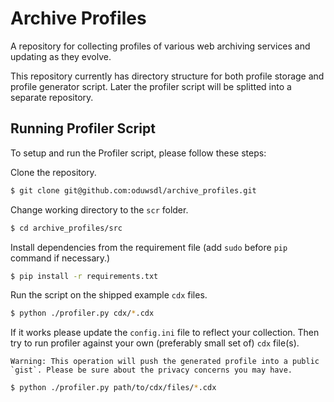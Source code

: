 # Archive Profiles

A repository for collecting profiles of various web archiving services and updating as they evolve.

This repository currently has directory structure for both profile storage and profile generator script. Later the profiler script will be splitted into a separate repository.

## Running Profiler Script

To setup and run the Profiler script, please follow these steps:

Clone the repository.

```bash
$ git clone git@github.com:oduwsdl/archive_profiles.git
```

Change working directory to the `scr` folder.

```bash
$ cd archive_profiles/src
```

Install dependencies from the requirement file (add `sudo` before `pip` command if necessary.)

```bash
$ pip install -r requirements.txt
```

Run the script on the shipped example `cdx` files.

```bash
$ python ./profiler.py cdx/*.cdx
```

If it works please update the `config.ini` file to reflect your collection. Then try to run profiler against your own (preferably small set of) `cdx` file(s).

```
Warning: This operation will push the generated profile into a public `gist`. Please be sure about the privacy concerns you may have.
```

```bash
$ python ./profiler.py path/to/cdx/files/*.cdx
```
